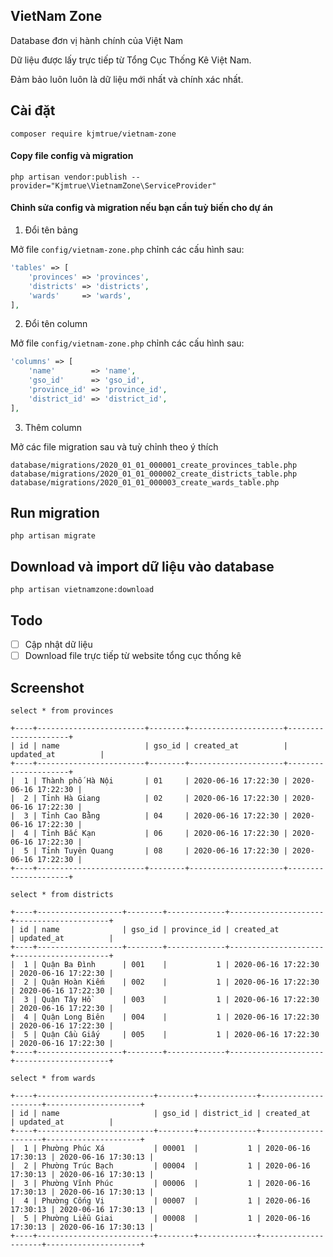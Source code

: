 ## VietNam Zone

Database đơn vị hành chính của Việt Nam

Dữ liệu được lấy trực tiếp từ Tổng Cục Thống Kê Việt Nam.
 
Đảm bảo luôn luôn là dữ liệu mới nhất và chính xác nhất.

## Cài đặt

```shell
composer require kjmtrue/vietnam-zone
```

#### Copy file config và migration

```shell
php artisan vendor:publish --provider="Kjmtrue\VietnamZone\ServiceProvider"
```

#### Chỉnh sửa config và migration nếu bạn cần tuỳ biến cho dự án

1. Đổi tên bảng

Mở file `config/vietnam-zone.php` chỉnh các cấu hình sau:

```php
'tables' => [
    'provinces' => 'provinces',
    'districts' => 'districts',
    'wards'     => 'wards',
],
```

2. Đổi tên column

Mở file `config/vietnam-zone.php` chỉnh các cấu hình sau:

```php
'columns' => [
    'name'        => 'name',
    'gso_id'      => 'gso_id',
    'province_id' => 'province_id',
    'district_id' => 'district_id',
],
```

3. Thêm column

Mở các file migration sau và tuỳ chỉnh theo ý thích

```shell
database/migrations/2020_01_01_000001_create_provinces_table.php
database/migrations/2020_01_01_000002_create_districts_table.php
database/migrations/2020_01_01_000003_create_wards_table.php
```

## Run migration

```shell
php artisan migrate
```

## Download và import dữ liệu vào database

```shell
php artisan vietnamzone:download
```

## Todo

- [ ] Cập nhật dữ liệu
- [ ] Download file trực tiếp từ website tổng cục thống kê

## Screenshot

`select * from provinces`

```
+----+------------------------+--------+---------------------+---------------------+
| id | name                   | gso_id | created_at          | updated_at          |
+----+------------------------+--------+---------------------+---------------------+
|  1 | Thành phố Hà Nội       | 01     | 2020-06-16 17:22:30 | 2020-06-16 17:22:30 |
|  2 | Tỉnh Hà Giang          | 02     | 2020-06-16 17:22:30 | 2020-06-16 17:22:30 |
|  3 | Tỉnh Cao Bằng          | 04     | 2020-06-16 17:22:30 | 2020-06-16 17:22:30 |
|  4 | Tỉnh Bắc Kạn           | 06     | 2020-06-16 17:22:30 | 2020-06-16 17:22:30 |
|  5 | Tỉnh Tuyên Quang       | 08     | 2020-06-16 17:22:30 | 2020-06-16 17:22:30 |
+----+------------------------+--------+---------------------+---------------------+
```

`select * from districts`

```
+----+-------------------+--------+-------------+---------------------+---------------------+
| id | name              | gso_id | province_id | created_at          | updated_at          |
+----+-------------------+--------+-------------+---------------------+---------------------+
|  1 | Quận Ba Đình      | 001    |           1 | 2020-06-16 17:22:30 | 2020-06-16 17:22:30 |
|  2 | Quận Hoàn Kiếm    | 002    |           1 | 2020-06-16 17:22:30 | 2020-06-16 17:22:30 |
|  3 | Quận Tây Hồ       | 003    |           1 | 2020-06-16 17:22:30 | 2020-06-16 17:22:30 |
|  4 | Quận Long Biên    | 004    |           1 | 2020-06-16 17:22:30 | 2020-06-16 17:22:30 |
|  5 | Quận Cầu Giấy     | 005    |           1 | 2020-06-16 17:22:30 | 2020-06-16 17:22:30 |
+----+-------------------+--------+-------------+---------------------+---------------------+
```

`select * from wards`

```
+----+--------------------------+--------+-------------+---------------------+---------------------+
| id | name                     | gso_id | district_id | created_at          | updated_at          |
+----+--------------------------+--------+-------------+---------------------+---------------------+
|  1 | Phường Phúc Xá           | 00001  |           1 | 2020-06-16 17:30:13 | 2020-06-16 17:30:13 |
|  2 | Phường Trúc Bạch         | 00004  |           1 | 2020-06-16 17:30:13 | 2020-06-16 17:30:13 |
|  3 | Phường Vĩnh Phúc         | 00006  |           1 | 2020-06-16 17:30:13 | 2020-06-16 17:30:13 |
|  4 | Phường Cống Vị           | 00007  |           1 | 2020-06-16 17:30:13 | 2020-06-16 17:30:13 |
|  5 | Phường Liễu Giai         | 00008  |           1 | 2020-06-16 17:30:13 | 2020-06-16 17:30:13 |
+----+--------------------------+--------+-------------+---------------------+---------------------+
```